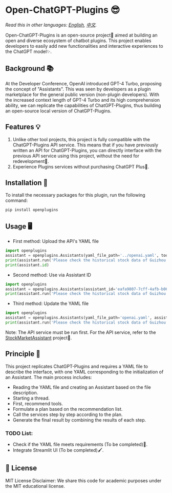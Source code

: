 
# Open-ChatGPT-Plugins 😎

*Read this in other languages: [English](README_EN.md), [中文](README.md).*

Open-ChatGPT-Plugins is an open-source project🌟 aimed at building an open and diverse ecosystem of chatbot plugins. This project enables developers to easily add new functionalities and interactive experiences to the ChatGPT model✨.

## Background 📚

At the Developer Conference, OpenAI introduced GPT-4 Turbo, proposing the concept of "Assistants". This was seen by developers as a plugin marketplace for the general public version (non-plugin developers). With the increased context length of GPT-4 Turbo and its high comprehension ability, we can replicate the capabilities of ChatGPT-Plugins, thus building an open-source local version of ChatGPT-Plugins.

## Features 💡

1. Unlike other tool projects, this project is fully compatible with the ChatGPT-Plugins API service. This means that if you have previously written an API for ChatGPT-Plugins, you can directly interface with the previous API service using this project, without the need for redevelopment🚀.
2. Experience Plugins services without purchasing ChatGPT Plus🎉.

## Installation 🔧

To install the necessary packages for this plugin, run the following command:

```shell
pip install openplugins
```

## Usage 🖥️

- First method: Upload the API's YAML file

```python
import openplugins
assistant = openplugins.Assistants(yaml_file_path='../openai.yaml', tools_model='gpt-4-1106-preview', openai_api_key='sk-xxxx')
print(assistant.run('Please check the historical stock data of Guizhou Maotai for yesterday'))
print(assistant.id)
```

- Second method: Use via Assistant ID

```python
import openplugins
assistant = openplugins.Assistants(assistant_id='eafa9807-7cff-4afb-b069-ce3437c076fb', tools_model='gpt-4-1106-preview', openai_api_key='sk-xxxx')
print(assistant.run('Please check the historical stock data of Guizhou Maotai for yesterday'))
```

- Third method: Update the YAML file

```python
import openplugins
assistant = openplugins.Assistants(yaml_file_path='openai.yaml', assistant_id='eafa9807-7cff-4afb-b069-ce3437c076fb', tools_model='gpt-4-1106-preview', openai_api_key='sk-xxxx')
print(assistant.run('Please check the historical stock data of Guizhou Maotai for yesterday'))
```

Note: The API service must be run first. For the API service, refer to the [StockMarketAssistant](https://github.com/XingYu-Zhong/StockMarketAsisstant) project🔗.

## Principle 🤖

This project replicates ChatGPT-Plugins and requires a YAML file to describe the interface, with one YAML corresponding to the initialization of an Assistant. The main process includes:

- Reading the YAML file and creating an Assistant based on the file description.
- Starting a thread.
- First, recommend tools.
- Formulate a plan based on the recommendation list.
- Call the services step by step according to the plan.
- Generate the final result by combining the results of each step.

### TODO List:

- Check if the YAML file meets requirements (To be completed)📝.
- Integrate Streamlit UI (To be completed)🖌️.

## 📝 License
MIT License 
Disclaimer: We share this code for academic purposes under the MIT educational license.
